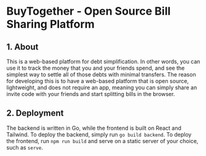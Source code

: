 # BuyTogether - Open Source Bill Sharing Platform

## 1. About
This is a web-based platform for debt simplification. In other words, you can use it to track the money that you and your friends spend, and see the simplest way to settle all of those debts with minimal transfers. The reason for developing this is to have a web-based platform that is open source, lightweight, and does not require an app, meaning you can simply share an invite code with your friends and start splitting bills in the browser. 

## 2. Deployment
The backend is written in Go, while the frontend is built on React and Tailwind. To deploy the backend, simply run `go build backend`. To deploy the frontend, run `npm run build` and serve on a static server of your choice, such as `serve`.